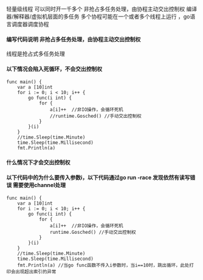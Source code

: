 轻量级线程 可以同时开一千多个
非抢占多任务处理，由协程主动交出控制权
编译器/解释器/虚拟机层面的多任务
多个协程可能在一个或者多个线程上运行 ，go语言调度器调度协程



#### 编写代码说明 非抢占多任务处理，由协程主动交出控制权
线程是抢占式多任务处理





#### 以下情况会陷入死循环，不会交出控制权

```golang
func main() {
	var a [10]int
	for i := 0; i < 10; i++ {
		go func(i int) {
			for {
				a[i]++  //非IO操作，会循环死机
				//runtime.Gosched() //手动交出控制权
			}
		}(i)
	}
	//time.Sleep(time.Minute)
	time.Sleep(time.Millisecond)
	fmt.Println(a)

```



#### 什么情况下才会交出控制权




#### 以下代码中的为什么要传入参数i，以下代码通过go run -race 发现依然有读写错误  需要使用channel处理

```golang
func main() {
	var a [10]int
	for i := 0; i < 10; i++ {
		go func(i int) {
			for {
				a[i]++  //非IO操作，会循环死机
				runtime.Gosched() //手动交出控制权
			}
		}(i)
	}
	//time.Sleep(time.Minute)
	time.Sleep(time.Millisecond)
	fmt.Println(a) //当go func函数不传入i参数时，当i==10时，跳出循环，此处打印会出现超出索引的异常
```
